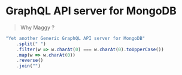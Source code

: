 # GraphQL API server for MongoDB

> Why Maggy ? 

```js
"Yet another Generic GraphQL API server for MongoDB"
    .split(" ")
    .filter(w => w.charAt(0) === w.charAt(0).toUpperCase())
    .map(w => w.charAt(0))
    .reverse()
    .join("")
```
